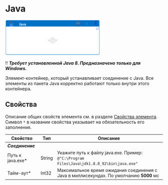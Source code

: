 # Java

![](<../../../.gitbook/assets/Java.png>)

:bangbang: ***Требует установленной Java 8. Предназначено только для Windows.***

Элемент-контейнер, который устанавливает соединение с Java. Все элементы из пакета Java корректно работают только внутри этого контейнера.

## Свойства

Описание общих свойств элемента см. в разделе [Свойства элемента](https://docs.primo-rpa.ru/primo-rpa/primo-studio/process/elements#svoistva-elementa).\
Символ `*` в названии свойства указывает на обязательность его заполнения.

| Свойство             | Тип                   | Описание                                      |
| -------------------- | --------------------- | --------------------------------------------- |
| ***Соединение***     | |  |
| Путь к java.exe\*    | String   | Укажите путь к файлу java.exe. Пример: `@"C:\Program Files\Java\jdk1.8.0_92\bin\java.exe"` |
| Тайм-аут\*           | Int32    | Максимальное время ожидания соединения с Java в миллисекундах. По умолчанию **5000** мс |

